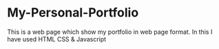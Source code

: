 # My-Personal-Portfolio
This is a web page which show my portfolio in web page format. In this I have used HTML CSS & Javascript
